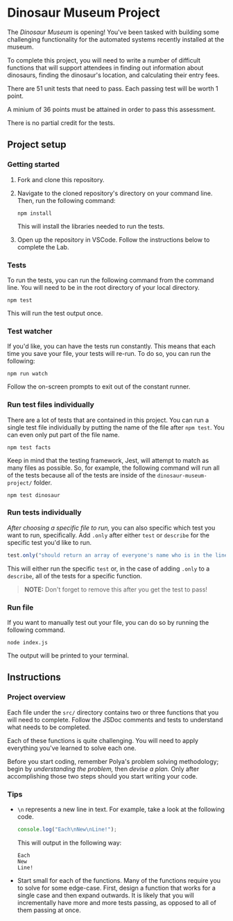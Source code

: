 # Dinosaur Museum Project

The _Dinosaur Museum_ is opening! You've been tasked with building some challenging functionality for the automated systems recently installed at the museum.

To complete this project, you will need to write a number of difficult functions that will support attendees in finding out information about dinosaurs, finding the dinosaur's location, and calculating their entry fees.

There are 51 unit tests that need to pass. Each passing test will be worth 1 point.

A minium of 36 points must be attained in order to pass this assessment.

There is no partial credit for the tests.

## Project setup

### Getting started

1. Fork and clone this repository.

1. Navigate to the cloned repository's directory on your command line. Then, run the following command:

   ```
   npm install
   ```

   This will install the libraries needed to run the tests.

1. Open up the repository in VSCode. Follow the instructions below to complete the Lab.

### Tests

To run the tests, you can run the following command from the command line. You will need to be in the root directory of your local directory.

```
npm test
```

This will run the test output once.

### Test watcher

If you'd like, you can have the tests run constantly. This means that each time you save your file, your tests will re-run. To do so, you can run the following:

```
npm run watch
```

Follow the on-screen prompts to exit out of the constant runner.

### Run test files individually

There are a lot of tests that are contained in this project. You can run a single test file individually by putting the name of the file after `npm test`. You can even only put part of the file name.

```
npm test facts
```

Keep in mind that the testing framework, Jest, will attempt to match as many files as possible. So, for example, the following command will run all of the tests because all of the tests are inside of the `dinosaur-museum-project/` folder.

```
npm test dinosaur
```

### Run tests individually

_After choosing a specific file to run,_ you can also specific which test you want to run, specifically. Add `.only` after either `test` or `describe` for the specific test you'd like to run.

```js
test.only("should return an array of everyone's name who is in the line, in order", () => {
```

This will either run the specific `test` or, in the case of adding `.only` to a `describe`, all of the tests for a specific function.

> **NOTE:** Don't forget to remove this after you get the test to pass!

### Run file

If you want to manually test out your file, you can do so by running the following command.

```
node index.js
```

The output will be printed to your terminal.

## Instructions

### Project overview

Each file under the `src/` directory contains two or three functions that you will need to complete. Follow the JSDoc comments and tests to understand what needs to be completed.

Each of these functions is quite challenging. You will need to apply everything you've learned to solve each one.

Before you start coding, remember Polya's problem solving methodology; begin by _understanding the problem,_ then _devise a plan._ Only after accomplishing those two steps should you start writing your code.

### Tips

- `\n` represents a new line in text. For example, take a look at the following code.

  ```js
  console.log("Each\nNew\nLine!");
  ```

  This will output in the following way:

  ```
  Each
  New
  Line!
  ```

- Start small for each of the functions. Many of the functions require you to solve for some edge-case. First, design a function that works for a single case and then expand outwards. It is likely that you will incrementally have more and more tests passing, as opposed to all of them passing at once.
